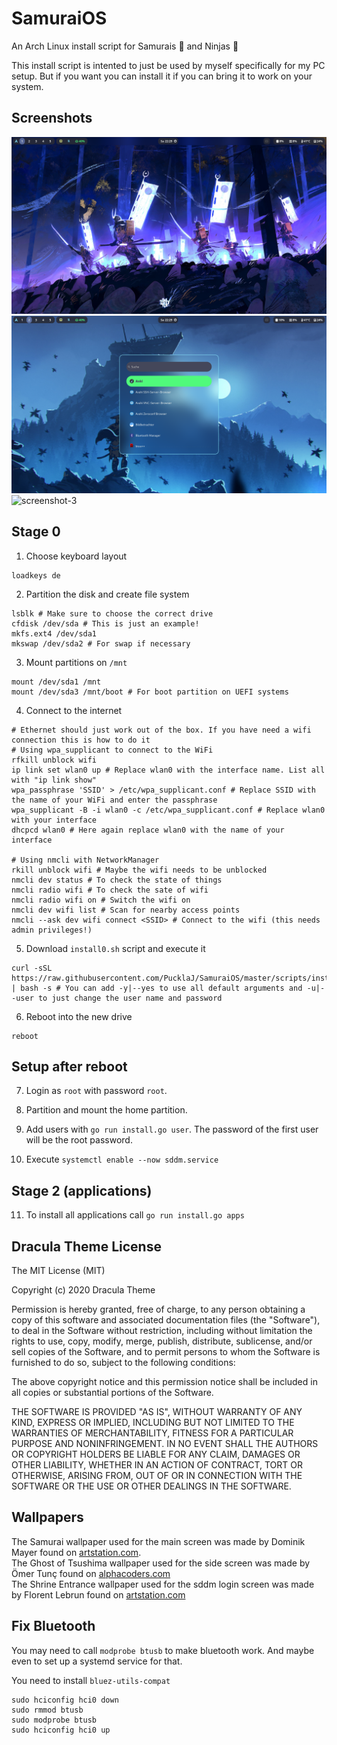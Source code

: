 # SamuraiOS

An Arch Linux install script for Samurais 👹 and Ninjas 🥷

This install script is intented to just be used by myself specifically for my PC setup. But if you want you can install it if you can bring it to work on your system.

## Screenshots

![screenshot-1](screenshot-1.png)
![screenshot-2](screenshot-2.png)
![screenshot-3](screenshot-3.gif)

## Stage 0

1. Choose keyboard layout
```
loadkeys de
```

2. Partition the disk and create file system
```console
lsblk # Make sure to choose the correct drive
cfdisk /dev/sda # This is just an example!
mkfs.ext4 /dev/sda1
mkswap /dev/sda2 # For swap if necessary
```

3. Mount partitions on `/mnt`
```console
mount /dev/sda1 /mnt
mount /dev/sda3 /mnt/boot # For boot partition on UEFI systems
```

4. Connect to the internet
```console
# Ethernet should just work out of the box. If you have need a wifi connection this is how to do it
# Using wpa_supplicant to connect to the WiFi
rfkill unblock wifi
ip link set wlan0 up # Replace wlan0 with the interface name. List all with "ip link show"
wpa_passphrase 'SSID' > /etc/wpa_supplicant.conf # Replace SSID with the name of your WiFi and enter the passphrase
wpa_supplicant -B -i wlan0 -c /etc/wpa_supplicant.conf # Replace wlan0 with your interface
dhcpcd wlan0 # Here again replace wlan0 with the name of your interface

# Using nmcli with NetworkManager
rkill unblock wifi # Maybe the wifi needs to be unblocked
nmcli dev status # To check the state of things
nmcli radio wifi # To check the sate of wifi
nmcli radio wifi on # Switch the wifi on
nmcli dev wifi list # Scan for nearby access points
nmcli --ask dev wifi connect <SSID> # Connect to the wifi (this needs admin privileges!)
```

5. Download `install0.sh` script and execute it
```
curl -sSL https://raw.githubusercontent.com/PucklaJ/SamuraiOS/master/scripts/install0.sh | bash -s # You can add -y|--yes to use all default arguments and -u|--user to just change the user name and password
```

6.  Reboot into the new drive
```
reboot
```

## Setup after reboot

7. Login as `root` with password `root`.

8. Partition and mount the home partition.

9. Add users with `go run install.go user`. The password of the first user will be the root password.

10. Execute `systemctl enable --now sddm.service`

## Stage 2 (applications)

11. To install all applications call `go run install.go apps`

## Dracula Theme License

The MIT License (MIT)

Copyright (c) 2020 Dracula Theme

Permission is hereby granted, free of charge, to any person obtaining a copy
of this software and associated documentation files (the "Software"), to deal
in the Software without restriction, including without limitation the rights
to use, copy, modify, merge, publish, distribute, sublicense, and/or sell
copies of the Software, and to permit persons to whom the Software is
furnished to do so, subject to the following conditions:

The above copyright notice and this permission notice shall be included in all
copies or substantial portions of the Software.

THE SOFTWARE IS PROVIDED "AS IS", WITHOUT WARRANTY OF ANY KIND, EXPRESS OR
IMPLIED, INCLUDING BUT NOT LIMITED TO THE WARRANTIES OF MERCHANTABILITY,
FITNESS FOR A PARTICULAR PURPOSE AND NONINFRINGEMENT. IN NO EVENT SHALL THE
AUTHORS OR COPYRIGHT HOLDERS BE LIABLE FOR ANY CLAIM, DAMAGES OR OTHER
LIABILITY, WHETHER IN AN ACTION OF CONTRACT, TORT OR OTHERWISE, ARISING FROM,
OUT OF OR IN CONNECTION WITH THE SOFTWARE OR THE USE OR OTHER DEALINGS IN THE
SOFTWARE.

## Wallpapers

The Samurai wallpaper used for the main screen was made by Dominik Mayer found on [artstation.com](https://www.artstation.com/artwork/lDG8lY).<br>
The Ghost of Tsushima wallpaper used for the side screen was made by Ömer Tunç found on [alphacoders.com](https://mobile.alphacoders.com/wallpapers/view/897228/Video-Game-Ghost-Of-Tsushima-Phone-Wallpaper)<br>
The Shrine Entrance wallpaper used for the sddm login screen was made by Florent Lebrun found on [artstation.com](https://www.artstation.com/artwork/J9Jzzz)

## Fix Bluetooth

You may need to call `modprobe btusb` to make bluetooth work. And maybe even to set up a systemd service for that.

You need to install `bluez-utils-compat`

```
sudo hciconfig hci0 down
sudo rmmod btusb
sudo modprobe btusb
sudo hciconfig hci0 up
```

